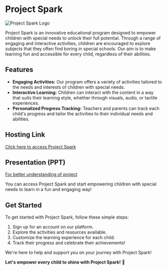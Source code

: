 # Project Spark

![Project Spark Logo](https://github.com/programmingninjas/SPARK_F/assets/67486606/f50dddd4-ed32-4868-953e-ab10562069de)


Project Spark is an innovative educational program designed to empower children with special needs to unlock their full potential. Through a range of engaging and interactive activities, children are encouraged to explore subjects that they often find boring in special schools. Our aim is to make learning fun and accessible for every child, regardless of their abilities.

## Features

- **Engaging Activities:** Our program offers a variety of activities tailored to the needs and interests of children with special needs.
- **Interactive Learning:** Children can interact with the content in a way that suits their learning style, whether through visuals, audio, or tactile experiences.
- **Personalized Progress Tracking:** Teachers and parents can track each child's progress and tailor the activities to their individual needs and abilities.

## Hosting Link

[Click here to access Project Spark](https://spark-lovat.vercel.app/)

## Presentation (PPT)
[For better understanding of project](https://www.canva.com/design/DAGA1XJKnPI/amZusCawRyz_aGTyciQ4Cw/edit?utm_content=DAGA1XJKnPI&utm_campaign=designshare&utm_medium=link2&utm_source=sharebutton)

You can access Project Spark and start empowering children with special needs to learn in a fun and engaging way!

## Get Started

To get started with Project Spark, follow these simple steps:

1. Sign up for an account on our platform.
2. Explore the activities and resources available.
3. Customize the learning experience for each child.
4. Track their progress and celebrate their achievements!

We're here to help and support you on your journey with Project Spark!

**Let's empower every child to shine with Project Spark!** 🌟
